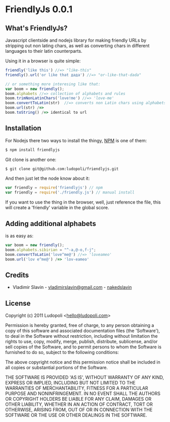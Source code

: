 FriendlyJs 0.0.1
============

## What's FriendlyJs?

Javascript clientside and nodejs library for making friendly URLs by stripping out non lating chars, as well as converting chars in different languages to their latin counterparts.

Using it in a browser is quite simple:

```javascript
friendly('like this') //=> "like-this"
friendly().url('or like that дада') //=> "or-like-that-dada"

// or something more interesing like that:
var boom = new friendly();
boom.alphabets //=> collection of alphabets and rules
boom.trimNonLatinChars('love!me') //=> 'love-me' 
boom.convertToLatin(str)  //=> converts non Latin chars using alphabets (cyrilic and german chars are supported by default). ex. 'Привет' -> 'Privet'
boom.url(str) /=>
boom.toString() /=> identical to url
```

## Installation

For Nodejs there two ways to install the thingy, [NPM](http://www.npmjs.org/) is one of them:

```bash
$ npm install friendlyjs
```
Git clone is another one:

```bash
$ git clone git@github.com:ludopoli/friendlyjs.git
```

And then just let the node know about it:

```javascript
var friendly = require('friendlyjs') // npm
var friendly = require('./friendly.js') // manual install
```

If you want to use the thing in the browser, well, just reference the file,
this will create a 'friendly' variable in the global score.


## Adding additional alphabets
is as easy as:

```javascript
var boom = new friendly();
boom.alphabets.sibirian = "^-a,@-o,f-j";
boom.convertToLatin('love^me@') //=> 'loveameo' 
boom.url('lov e^me@') /=> 'lov-eameo'
```



## Credits

- Vladimir Slavin - vladimirslavin@gmail.com - [nakedslavin](http://github.com/nakedslavin)

## License

Copyright (c) 2011 Ludopoli &lt;hello@ludopoli.com&gt;

Permission is hereby granted, free of charge, to any person obtaining
a copy of this software and associated documentation files (the
'Software'), to deal in the Software without restriction, including
without limitation the rights to use, copy, modify, merge, publish,
distribute, sublicense, and/or sell copies of the Software, and to
permit persons to whom the Software is furnished to do so, subject to
the following conditions:

The above copyright notice and this permission notice shall be
included in all copies or substantial portions of the Software.

THE SOFTWARE IS PROVIDED 'AS IS', WITHOUT WARRANTY OF ANY KIND,
EXPRESS OR IMPLIED, INCLUDING BUT NOT LIMITED TO THE WARRANTIES OF
MERCHANTABILITY, FITNESS FOR A PARTICULAR PURPOSE AND NONINFRINGEMENT.
IN NO EVENT SHALL THE AUTHORS OR COPYRIGHT HOLDERS BE LIABLE FOR ANY
CLAIM, DAMAGES OR OTHER LIABILITY, WHETHER IN AN ACTION OF CONTRACT,
TORT OR OTHERWISE, ARISING FROM, OUT OF OR IN CONNECTION WITH THE
SOFTWARE OR THE USE OR OTHER DEALINGS IN THE SOFTWARE.
